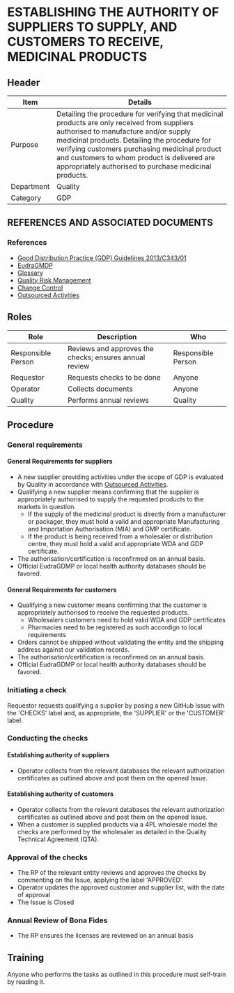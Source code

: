 # ESTABLISHING THE AUTHORITY OF SUPPLIERS TO SUPPLY, AND CUSTOMERS TO RECEIVE, MEDICINAL PRODUCTS

## Header

|Item          |Details  |
|--------------|---------------| 
|Purpose       |Detailing the procedure for verifying that medicinal products are only received from suppliers authorised to manufacture and/or supply medicinal products. Detailing the procedure for verifying customers purchasing medicinal product and customers to whom product is delivered are appropriately authorised to purchase medicinal products. 
|Department    |Quality |   
|Category     |GDP         |


## REFERENCES AND ASSOCIATED DOCUMENTS

### References

* [Good Distribution Practice (GDP) Guidelines 2013/C343/01][GDP Guidelines]
* [EudraGMDP]
* [Glossary][QEAIC]
* [Quality Risk Management][LBHIY]
* [Change Control][UYNEF]
* [Outsourced Activities][HBQIN]

## Roles

Role     |   Description    |   Who
------   |   --------       |  ----
Responsible Person |  Reviews and approves the checks; ensures annual review | Responsible Person
Requestor   | Requests checks to be done | Anyone
Operator | Collects documents | Anyone
Quality | Performs annual reviews | Quality

## Procedure

### General requirements

#### General Requirements for suppliers

* A new supplier providing activities under the scope of GDP is evaluated by Quality in accordance with [Outsourced Activities][HBQIN].
* Qualifying a new supplier means confirming that the supplier is appropriately authorised to supply the requested products to the markets in question.
  * If the supply of the medicinal product is directly from a manufacturer or packager, they must hold a valid and appropriate Manufacturing and Importation Authorisation (MIA) and GMP certificate.
  * If the product is being received from a wholesaler or distribution centre, they must hold a valid and appropriate WDA and GDP certificate.
* The authorisation/certification is reconfirmed on an annual basis.
* Official EudraGDMP or local health authority databases should be favored.

#### General Requirements for customers

* Qualifying a new customer means confirming that the customer is appropriately authorised to receive the requested products.
  * Wholesalers customers need to hold valid WDA and GDP certificates
  * Pharmacies need to be registered as such accordign to local requirements
* Orders cannot be shipped without validating the entity and the shipping address against our validation records.
* The authorisation/certification is reconfirmed on an annual basis. 
* Official EudraGDMP or local health authority databases should be favored.

### Initiating a check

Requestor requests qualifying a supplier by posing a new GitHub Issue with the 'CHECKS' label and, as appropriate, the 'SUPPLIER' or the 'CUSTOMER' label.

### Conducting the checks

#### Establishing authority of suppliers

* Operator collects from the relevant databases the relevant authorization certificates as outlined above and post them on the opened Issue. 

#### Establishing authority of customers 

* Operator collects from the relevant databases the relevant authorization certificates as outlined above and post them on the opened Issue. 
* When a customer is supplied products via a 4PL wholesale model the checks are performed by the wholesaler as detailed in the Quality Technical Agreement (QTA).

### Approval of the checks

* The RP of the relevant entity reviews and approves the checks by commenting on the Issue, applying the label 'APPROVED'.
* Operator updates the approved customer and supplier list, with the date of approval 
* The Issue is Closed

### Annual Review of Bona Fides

* The RP ensures the licenses are reviewed on an annual basis

## Training

Anyone who performs the tasks as outlined in this procedure must self-train by reading it.


[GMP Guidelines]: https://ec.europa.eu/health/documents/eudralex/vol-4_en]
[GDP Guidelines]: https://eur-lex.europa.eu/LexUriServ/LexUriServ.do?uri=OJ:C:2013:343:0001:0014:EN:PDF
[EudraGMDP]: http://eudragmdp.ema.europa.eu
[AMXWS]: /procedures/Procedure_GDP_AMXWS_Management_Procedures.md
[XIDEX]: /procedures/Procedure_GDP_XIDEX_Responsible_Person.md
[BWRPX]: /procedures/Procedure_GDP_BWRPX_Documentation_Control.md
[XCEUG]: /procedures/Procedure_GDP_XCEUG_Deviations.md
[UYNEF]: /procedures/Procedure_GDP_UYNEF_Change_control.md
[OZCFN]: /procedures/Procedure_GDP_OZCFN_Management_review_and_monitoring.md
[LBHIY]: /procedures/Procedure_GDP_LBHIY_Quality_Risk_Management.md
[ZWJPR]: /procedures/Procedure_GDP_ZWJPR_Training.md
[VQICE]: /procedures/Procedure_GDP_VQICE_Receipt_of_medicinal_products.md
[AGTXC]: /procedures/Procedure_GDP_AGTXC_Establishing_the_authority_of_suppliers_to_supply_medicinal_products.md
[ZIWKI]: /procedures/Procedure_GDP_ZIWKI_Customer_complaints.md
[VOZWP]: /procedures/Procedure_GDP_VOZWP_Recall_procedure.md
[HBQIN]: /procedures/Procedure_GDP_HBQIN_Outsourced_activities.md
[GMQHI]: /procedures/Procedure_GDP_GMQHI_Self-inspections.md
[VTOMR]: /procedures/Procedure_GDP_VTOMR_Falsified_Medicinal_Products.md
[BMAXZ]: /procedures/Procedure_GDP_BMAXZ_Medicinal_Product_Returns.md
[YUISV]: /procedures/Procedure_GDP_YUISV_CAPA.md
[QEAIC]: /procedures/Document_QEAIC_Glossary.md
[GGNHM]: /procedures/Procedure_GDP_GGNHM_Reporting_of_Adverse_Events.md
